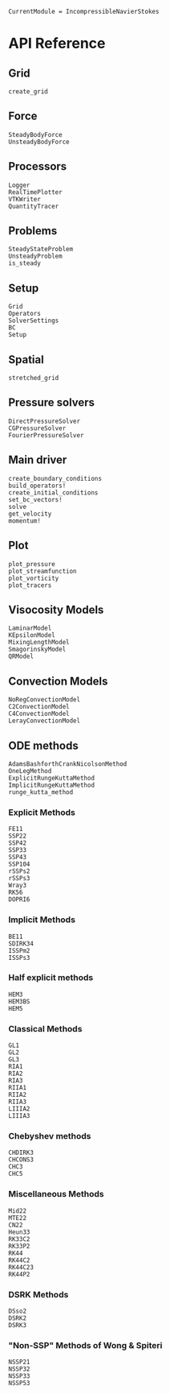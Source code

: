 ```@meta
CurrentModule = IncompressibleNavierStokes
```

# API Reference

## Grid

```@docs
create_grid
```

## Force

```@docs
SteadyBodyForce
UnsteadyBodyForce
```

## Processors

```@docs
Logger
RealTimePlotter
VTKWriter
QuantityTracer
```

## Problems

```@docs
SteadyStateProblem
UnsteadyProblem
is_steady
```

## Setup

```@docs
Grid
Operators
SolverSettings
BC
Setup
```

## Spatial

```@docs
stretched_grid
```

## Pressure solvers

```@docs
DirectPressureSolver
CGPressureSolver
FourierPressureSolver
```

## Main driver

```@docs
create_boundary_conditions
build_operators!
create_initial_conditions
set_bc_vectors!
solve
get_velocity
momentum!
```

## Plot

```@docs
plot_pressure
plot_streamfunction
plot_vorticity
plot_tracers
```

## Visocosity Models

```@docs
LaminarModel
KEpsilonModel
MixingLengthModel
SmagorinskyModel
QRModel
```

## Convection Models

```@docs
NoRegConvectionModel
C2ConvectionModel
C4ConvectionModel
LerayConvectionModel
```


## ODE methods

```@docs
AdamsBashforthCrankNicolsonMethod
OneLegMethod
ExplicitRungeKuttaMethod
ImplicitRungeKuttaMethod
runge_kutta_method
```


### Explicit Methods

```@docs
FE11
SSP22
SSP42
SSP33
SSP43
SSP104
rSSPs2
rSSPs3
Wray3
RK56
DOPRI6
```

### Implicit Methods

```@docs
BE11
SDIRK34
ISSPm2
ISSPs3
```

### Half explicit methods

```@docs
HEM3
HEM3BS
HEM5
```

### Classical Methods

```@docs
GL1
GL2
GL3
RIA1
RIA2
RIA3
RIIA1
RIIA2
RIIA3
LIIIA2
LIIIA3
```

### Chebyshev methods

```@docs
CHDIRK3
CHCONS3
CHC3
CHC5
```

### Miscellaneous Methods

```@docs
Mid22
MTE22
CN22
Heun33
RK33C2
RK33P2
RK44
RK44C2
RK44C23
RK44P2
```

### DSRK Methods

```@docs
DSso2
DSRK2
DSRK3
```

### "Non-SSP" Methods of Wong & Spiteri

```@docs
NSSP21
NSSP32
NSSP33
NSSP53
```
